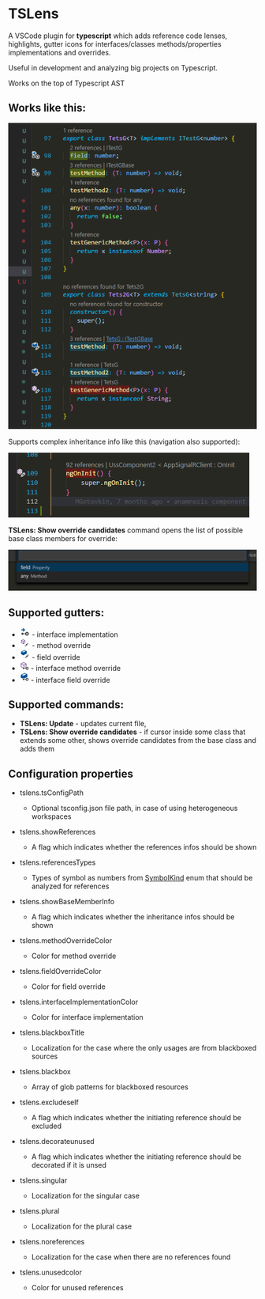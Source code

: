 # TSLens

A VSCode plugin for **typescript** which adds reference code lenses, highlights, gutter icons for interfaces/classes methods/properties implementations and overrides.

Useful in development and analyzing big projects on Typescript.

Works on the top of Typescript AST

## Works like this:
![Example code with code highlights lens](https://raw.githubusercontent.com/BrainMaxx/tslens/master/screenshot2.png)

Supports complex inheritance info like this (navigation also supported): 

![Example code with code highlights lens](https://raw.githubusercontent.com/BrainMaxx/tslens/master/screenshot3.png)

**TSLens: Show override candidates** command opens the list of possible base class members for override: 

![Example code with code highlights lens](https://raw.githubusercontent.com/BrainMaxx/tslens/master/screenshot4.png)

## Supported gutters:
- ![interface](https://raw.githubusercontent.com/BrainMaxx/tslens/master/implementInterface.png) - interface implementation
- ![method](https://raw.githubusercontent.com/BrainMaxx/tslens/master/methodEdit.png) - method override
- ![field](https://raw.githubusercontent.com/BrainMaxx/tslens/master/fieldEdit.png) - field override
- ![interface method](https://raw.githubusercontent.com/BrainMaxx/tslens/master/interfaceMethodEdit.png) - interface method override
- ![interface field](https://raw.githubusercontent.com/BrainMaxx/tslens/master/interfaceFieldEdit.png) - interface field override

## Supported commands:

- **TSLens: Update** - updates current file,
- **TSLens: Show override candidates** - if cursor inside some class that extends some other, shows override candidates from the base class and adds them

## Configuration properties
- tslens.tsConfigPath
  - Optional tsconfig.json file path, in case of using heterogeneous workspaces
- tslens.showReferences
  - A flag which indicates whether the references infos should be shown
- tslens.referencesTypes
  - Types of symbol as numbers from [SymbolKind](https://github.com/Microsoft/vscode/blob/0532c31e4c1eee343aec19b55672c2d79b51f6f4/src/vs/editor/common/modes.ts#L585) enum that should be analyzed for references
- tslens.showBaseMemberInfo
  - A flag which indicates whether the inheritance infos should be shown
- tslens.methodOverrideColor
  - Color for method override
- tslens.fieldOverrideColor
  - Color for field override
- tslens.interfaceImplementationColor
  - Color for interface implementation

- tslens.blackboxTitle
  - Localization for the case where the only usages are from blackboxed sources
- tslens.blackbox
  - Array of glob patterns for blackboxed resources
- tslens.excludeself
  - A flag which indicates whether the initiating reference should be excluded
- tslens.decorateunused
  - A flag which indicates whether the initiating reference should be decorated if it is unsed
- tslens.singular
  - Localization for the singular case
- tslens.plural
  - Localization for the plural case
- tslens.noreferences
  - Localization for the case when there are no references found
- tslens.unusedcolor
  - Color for unused references
